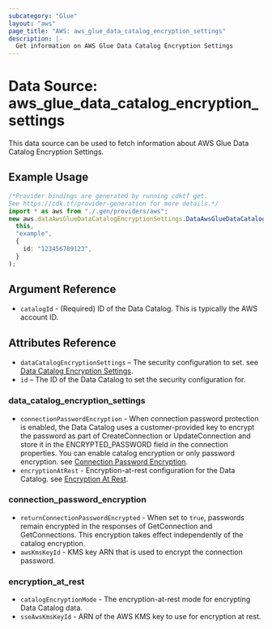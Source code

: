 ```yaml
---
subcategory: "Glue"
layout: "aws"
page_title: "AWS: aws_glue_data_catalog_encryption_settings"
description: |-
  Get information on AWS Glue Data Catalog Encryption Settings
---
```


# Data Source: aws\_glue\_data\_catalog\_encryption\_settings

This data source can be used to fetch information about AWS Glue Data Catalog Encryption Settings.

## Example Usage

```typescript
/*Provider bindings are generated by running cdktf get.
See https://cdk.tf/provider-generation for more details.*/
import * as aws from "./.gen/providers/aws";
new aws.dataAwsGlueDataCatalogEncryptionSettings.DataAwsGlueDataCatalogEncryptionSettings(
  this,
  "example",
  {
    id: "123456789123",
  }
);

```

## Argument Reference

* `catalogId` - (Required) ID of the Data Catalog. This is typically the AWS account ID.

## Attributes Reference

* `dataCatalogEncryptionSettings` – The security configuration to set. see [Data Catalog Encryption Settings](#data_catalog_encryption_settings).
* `id` – The ID of the Data Catalog to set the security configuration for.

### data\_catalog\_encryption\_settings

* `connectionPasswordEncryption` - When connection password protection is enabled, the Data Catalog uses a customer-provided key to encrypt the password as part of CreateConnection or UpdateConnection and store it in the ENCRYPTED\_PASSWORD field in the connection properties. You can enable catalog encryption or only password encryption. see [Connection Password Encryption](#connection_password_encryption).
* `encryptionAtRest` - Encryption-at-rest configuration for the Data Catalog. see [Encryption At Rest](#encryption_at_rest).

### connection\_password\_encryption

* `returnConnectionPasswordEncrypted` - When set to `true`, passwords remain encrypted in the responses of GetConnection and GetConnections. This encryption takes effect independently of the catalog encryption.
* `awsKmsKeyId` - KMS key ARN that is used to encrypt the connection password.

### encryption\_at\_rest

* `catalogEncryptionMode` - The encryption-at-rest mode for encrypting Data Catalog data.
* `sseAwsKmsKeyId` - ARN of the AWS KMS key to use for encryption at rest.

